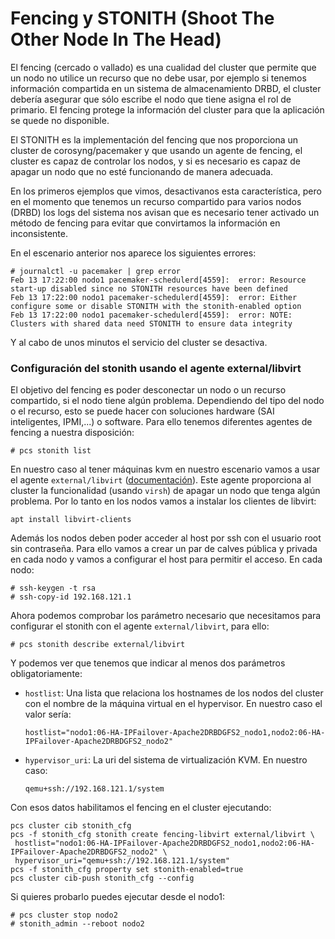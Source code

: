 # Fencing y STONITH (Shoot The Other Node In The Head)

El fencing (cercado o vallado) es una cualidad del cluster que permite que un nodo no utilice un recurso que no debe usar, por ejemplo si tenemos información compartida en un sistema de almacenamiento DRBD, el cluster debería asegurar que sólo escribe el nodo que tiene asigna el rol de primario. El fencing protege la información del cluster para que la aplicación se quede no disponible.

El STONITH es la implementación del fencing que nos proporciona un cluster de corosyng/pacemaker y que usando un agente de fencing, el cluster es capaz de controlar los nodos, y si es necesario es capaz de apagar un nodo que no esté funcionando de manera adecuada.

En los primeros ejemplos que vimos, desactivanos esta característica, pero en el momento que tenemos un recurso compartido para varios nodos (DRBD) los logs del sistema nos avisan que es necesario tener activado un método de fencing para evitar que convirtamos la información en inconsistente.

En el escenario anterior nos aparece los siguientes errores:

```
# journalctl -u pacemaker | grep error
Feb 13 17:22:00 nodo1 pacemaker-schedulerd[4559]:  error: Resource start-up disabled since no STONITH resources have been defined
Feb 13 17:22:00 nodo1 pacemaker-schedulerd[4559]:  error: Either configure some or disable STONITH with the stonith-enabled option
Feb 13 17:22:00 nodo1 pacemaker-schedulerd[4559]:  error: NOTE: Clusters with shared data need STONITH to ensure data integrity
```

Y al cabo de unos minutos el servicio del cluster se desactiva.

### Configuración del stonith usando el agente external/libvirt

El objetivo del fencing es poder desconectar un nodo o un recurso compartido, si el nodo tiene algún problema. Dependiendo del tipo del nodo o el recurso, esto se puede hacer con soluciones hardware (SAI inteligentes, IPMI,...) o software. Para ello tenemos diferentes agentes de fencing a nuestra disposición:

```
# pcs stonith list
```

En nuestro caso al tener máquinas kvm en nuestro escenario vamos a usar el agente `external/libvirt` ([documentación](https://hawk-guide.readthedocs.io/en/latest/stonith.html)). Este agente proporciona al cluster la funcionalidad (usando `virsh`) de apagar un nodo que tenga algún problema. Por lo tanto en los nodos vamos a instalar los clientes de libvirt:

```
apt install libvirt-clients
```

Además los nodos deben poder acceder al host por ssh con el usuario root sin contraseña. Para ello vamos a crear un par de calves pública y privada en cada nodo y vamos a configurar el host para permitir el acceso. En cada nodo:

```
# ssh-keygen -t rsa
# ssh-copy-id 192.168.121.1
```

Ahora podemos comprobar los parámetro necesario que necesitamos para configurar el stonith con el agente `external/libvirt`, para ello:

```
# pcs stonith describe external/libvirt
```

Y podemos ver que tenemos que indicar al menos dos parámetros obligatoriamente:

* `hostlist`: Una lista que relaciona los hostnames de los nodos del cluster con el nombre de la máquina virtual en el hypervisor. En nuestro caso el valor sería:

      hostlist="nodo1:06-HA-IPFailover-Apache2DRBDGFS2_nodo1,nodo2:06-HA-IPFailover-Apache2DRBDGFS2_nodo2"
  
* `hypervisor_uri`: La uri del sistema de virtualización KVM. En nuestro caso:

      qemu+ssh://192.168.121.1/system

Con esos datos habilitamos el fencing en el cluster ejecutando:

```
pcs cluster cib stonith_cfg
pcs -f stonith_cfg stonith create fencing-libvirt external/libvirt \
 hostlist="nodo1:06-HA-IPFailover-Apache2DRBDGFS2_nodo1,nodo2:06-HA-IPFailover-Apache2DRBDGFS2_nodo2" \
 hypervisor_uri="qemu+ssh://192.168.121.1/system"
pcs -f stonith_cfg property set stonith-enabled=true
pcs cluster cib-push stonith_cfg --config
```

Si quieres probarlo puedes ejecutar desde el nodo1:

```
# pcs cluster stop nodo2
# stonith_admin --reboot nodo2
```

